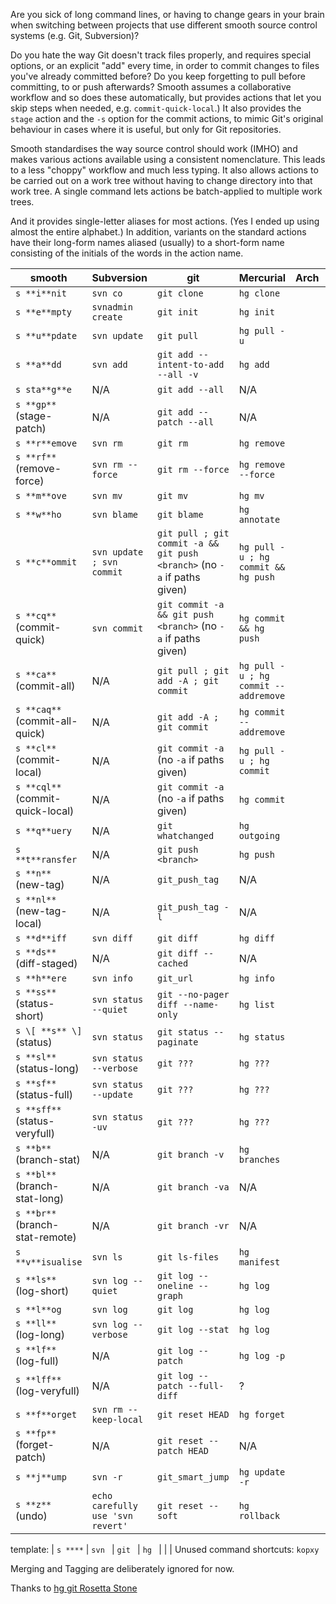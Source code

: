 Are you sick of long command lines, or having to change gears in your brain
when switching between projects that use different smooth source control
systems (e.g. Git, Subversion)?

Do you hate the way Git doesn't track files properly, and requires
special options, or an explicit "add" every time, in order to commit
changes to files you've already committed before?  Do you keep
forgetting to pull before committing, to or push afterwards?  Smooth
assumes a collaborative workflow and so does these automatically, but
provides actions that let you skip steps when needed, e.g.
`commit-quick-local`.) It also provides the `stage` action and the `-s`
option for the commit actions, to mimic Git's original behaviour in
cases where it is useful, but only for Git repositories.

Smooth standardises the way source control should work (IMHO) and makes
various actions available using a consistent nomenclature.  This leads
to a less "choppy" workflow and much less typing.  It also allows
actions to be carried out on a work tree without having to change
directory into that work tree.  A single command lets actions be
batch-applied to multiple work trees.

And it provides single-letter aliases for most actions.  (Yes I ended
up using almost the entire alphabet.)  In addition, variants on the
standard actions have their long-form names aliased (usually) to a
short-form name consisting of the initials of the words in the action
name.

| smooth         | Subversion   | git             | Mercurial  | Arch    | darcs |
|----------------|--------------|-----------------|------------|---------|-------|
| `s **i**nit`   | `svn co`     | `git clone`     | `hg clone` | | |
| `s **e**mpty`  | `svnadmin create` | `git init`  | `hg init` | | |
| `s **u**pdate` | `svn update` | `git pull`       | `hg pull -u` | | |
| `s **a**dd`    | `svn add`    | `git add --intent-to-add --all -v`  | `hg add` | | |
| `s sta**g**e`  | N/A          | `git add --all`      | N/A | | |
| `s **gp**` (stage-patch)  | N/A   | `git add --patch --all`  | N/A | | |
| `s **r**emove` | `svn rm`     | `git rm` | `hg remove` | | |
| `s **rf**` (remove-force) | `svn rm --force` | `git rm --force` | `hg remove --force` | | |
| `s **m**ove`   | `svn mv`     | `git mv` | `hg mv` | | |
| `s **w**ho`    | `svn blame`  | `git blame`      | `hg annotate` | | |
| `s **c**ommit` | `svn update ; svn commit` | `git pull ; git commit -a && git push <branch>` (no `-a` if paths given) | `hg pull -u ; hg commit && hg push` | | |
| `s **cq**` (commit-quick) | `svn commit` | `git commit -a && git push <branch>` (no `-a` if paths given) | `hg commit && hg push` | | |
| `s **ca**` (commit-all)   | N/A | `git pull ; git add -A ; git commit` | `hg pull -u ; hg commit --addremove` | | |
| `s **caq**` (commit-all-quick)  | N/A | `git add -A ; git commit` | `hg commit --addremove` | | |
| `s **cl**` (commit-local) | N/A | `git commit -a` (no `-a` if paths given) | `hg pull -u ; hg commit` | | |
| `s **cql**` (commit-quick-local) | N/A  | `git commit -a` (no `-a` if paths given)  | `hg commit` | | |
| `s **q**uery`  | N/A     | `git whatchanged` | `hg outgoing` | | |
| `s **t**ransfer` | N/A | `git push <branch>` | `hg push` | | |
| `s **n**` (new-tag) | N/A | `git_push_tag` | N/A | | |
| `s **nl**` (new-tag-local) | N/A | `git_push_tag -l` | N/A | | |
| `s **d**iff`   | `svn diff`   | `git diff` | `hg diff` | | |
| `s **ds**` (diff-staged) | N/A | `git diff --cached` | N/A | | |
| `s **h**ere`   | `svn info`   | `git_url` | `hg info` | | |
| `s **ss**` (status-short) | `svn status --quiet`  | `git --no-pager diff --name-only` | `hg list` | | |
| `s \[ **s** \]` (status) | `svn status`   | `git status --paginate` | `hg status` | | |
| `s **sl**` (status-long) | `svn status --verbose`   | `git ???` | `hg ???` | | |
| `s **sf**` (status-full) | `svn status --update`   | `git ???` | `hg ???` | | |
| `s **sff**` (status-veryfull) | `svn status -uv` | `git ???` | `hg ???` | | |
| `s **b**` (branch-stat) | N/A  | `git branch -v`      | `hg branches` | | |
| `s **bl**` (branch-stat-long) | N/A  | `git branch -va`      | N/A  | | |
| `s **br**` (branch-stat-remote) | N/A  | `git branch -vr`      | N/A  | | |
| `s **v**isualise`   | `svn ls`     | `git ls-files` | `hg manifest` | | |
| `s **ls**` (log-short) | `svn log --quiet` | `git log --oneline --graph` | `hg log` | | |
| `s **l**og` | `svn log`   | `git log` | `hg log` | | |
| `s **ll**` (log-long)  | `svn log --verbose`   | `git log --stat` | `hg log` | | |
| `s **lf**` (log-full) | N/A   | `git log --patch` | `hg log -p` | | |
| `s **lff**` (log-veryfull) | N/A | `git log --patch --full-diff` | ? | | |
| `s **f**orget`   | `svn rm --keep-local`  | `git reset HEAD` | `hg forget` | | |
| `s **fp**` (forget-patch)   | N/A  | `git reset --patch HEAD` | N/A | | |
| `s **j**ump`  | `svn -r`     | `git_smart_jump` | `hg update -r` | | |
| `s **z**` (undo)   | `echo carefully use 'svn revert'`  | `git reset --soft` | `hg rollback` | | |

template: | `s ****`  | `svn `  | `git `      | `hg ` | | |
Unused command shortcuts: `kopxy`

Merging and Tagging are deliberately ignored for now.

Thanks to [hg git Rosetta Stone](http://wiki.illumos.org/display/illumos/hg+git+Rosetta+Stone)
